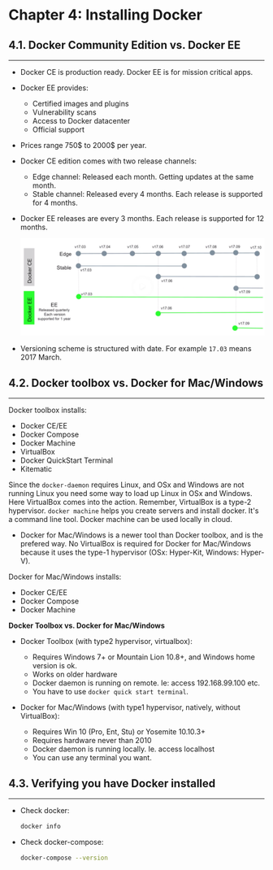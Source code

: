 # Chapter 4: Installing Docker

## 4.1. Docker Community Edition vs. Docker EE
----------------------------------------------

- Docker CE is production ready. Docker EE is for mission critical apps.

- Docker EE provides:

  - Certified images and plugins
  - Vulnerability scans
  - Access to Docker datacenter
  - Official support

- Prices range 750$ to 2000$ per year.

- Docker CE edition comes with two release channels:

  - Edge channel: Released each month. Getting updates at the same month.
  - Stable channel: Released every 4 months. Each release is supported for 4 months.

- Docker EE releases are every 3 months. Each release is supported for 12 months.

  ![docker-releases](images/ch4-docker-releases.png)

- Versioning scheme is structured with date. For example `17.03` means 2017 March.

## 4.2. Docker toolbox vs. Docker for Mac/Windows
-------------------------------------------------

Docker toolbox installs:
  - Docker CE/EE
  - Docker Compose
  - Docker Machine
  - VirtualBox
  - Docker QuickStart Terminal
  - Kitematic

Since the `docker-daemon` requires Linux, and OSx and Windows are not running Linux you need some way to load up Linux in OSx and Windows. Here VirtualBox comes into the action. Remember, VirtualBox is a type-2 hypervisor. `docker machine` helps you create servers and install docker. It's a command line tool. Docker machine can be used locally in cloud.

- Docker for Mac/Windows is a newer tool than Docker toolbox, and is the prefered way. No VirtualBox is required for Docker for Mac/Windows because it uses the type-1 hypervisor (OSx: Hyper-Kit, Windows: Hyper-V).

Docker for Mac/Windows installs:
  - Docker CE/EE
  - Docker Compose
  - Docker Machine

**Docker Toolbox vs. Docker for Mac/Windows**

- Docker Toolbox (with type2 hypervisor, virtualbox):
  - Requires Windows 7+ or Mountain Lion 10.8+, and Windows home version is ok.
  - Works on older hardware
  - Docker daemon is running on remote. Ie: access 192.168.99.100 etc.
  - You have to use `docker quick start terminal`.

- Docker for Mac/Windows (with type1 hypervisor, natively, without VirtualBox):
  - Requires Win 10 (Pro, Ent, Stu) or Yosemite 10.10.3+
  - Requires hardware never than 2010
  - Docker daemon is running locally. Ie. access localhost
  - You can use any terminal you want.

## 4.3. Verifying you have Docker installed
-------------------------------------------

- Check docker:

  ```bash
  docker info
  ```

- Check docker-compose:

  ```bash
  docker-compose --version
  ```
